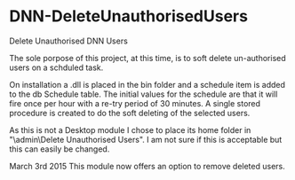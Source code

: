 # DNN-DeleteUnauthorisedUsers
Delete Unauthorised DNN Users

The sole porpose of this project, at this time, is to soft delete un-authorised users on a schduled task.

On installation a .dll is placed in the bin folder and a schedule item is added to the db Schedule table. The initial values for the schedule are that it will fire once per hour with a re-try period of 30 minutes. A single stored procedure is created to do the soft deleting of the selected users.

As this is not a Desktop module I chose to place its home folder in  "\admin\Delete Unauthorised Users". I am not sure if this is acceptable but this can easily be changed.

March 3rd 2015
This module now offers an option to remove deleted users.
